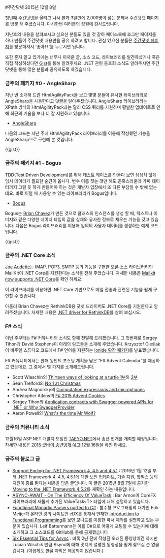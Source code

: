#주간닷넷 2015년 12월 8일

첫번째 주간닷넷을 올리고 나서 불과 3일만에 2,000명이 넘는 분께서 주간닷넷 페이지를 방문 해 주셨습니다. 다시한번 여러분의 성원에 감사드립니다. 

지난호의 내용을 살펴보시고 싶으신 분들도 있을 것 같아 페이스북에 조그만 페이지를 하나 만들어 주간닷넷 내용만을 공유 하려고 합니다. 관심 있으신 분들은 [주간닷넷 페이지](https://www.facebook.com/jugan.net)를 방문하셔서 '좋아요'를 누르시면 됩니다.
 
또한 혼자 알고 있기에는 너무나 아까운 글, 소스 코드, 라이브러리를 발견하셨거나 혹은 직접 작성하셨다면 [Gist](https://gist.github.com/options/e9fc443b8c882157fe4a)를 통해 알려주세요. .NET 관련 동호회 소식도 알려주시면 주간닷넷을 통해 많은 분들과 공유하도록 하겠습니다.

### 금주의 패키지 #0 - AngleSharp

지난 번 소개해 드린 HtmlAgilityPack을 보고 몇몇 분들이 유사한 라이브러리로 AngleSharp을 사용한다고 덧글을 달아주셨습니다. AngleSharp 라이브러리는 XPath 방식의 HtmlAgilityPack과는 달리 CSS 쿼리를 지원하며 활발한 업데이트로 인해 최근의 기술을 보다 더 잘 지원하고 있습니다.

* [AngleSharp](https://www.nuget.org/packages/AngleSharp/)

다음의 코드는 지난 주에 HtmlAgilityPack 라이브러리를 이용해 작성했던 기능을 AngleSharp으로 구현해 본 것입니다.

<section>
{{gist}} <script src="https://gist.github.com/bleroy/ca1499fee30581358e9e.js"></script>
</section>

### 금주의 패키지 #1 - Bogus

TDD(Test Driven Development)를 위해 테스트 케이스를 만들다 보면 심심치 않게 임시 데이터가 필요한 순간이 옵니다. 변수 이름 짓는 것만 해도 곤혹스러운데 가짜 데이터까지 그럴 듯 하게 만들어야 하는 것은 개발자 입장에서 또 다른 부담일 수 밖에 없는데요. 바로 이럴 때 사용할 수 있는 라이브러리가 Bogus입니다.

* [Bogus](https://www.nuget.org/packages/Bogus/) 

Bogus는 [Brian Chavez](https://github.com/bchavez)가 만든 것으로 클래스의 인스턴스를 생성 할 때, 텍스트나 이미지와 같은 다양한 데이터 타입의 값을 실제와 유사한 정보로 채우는 기능을 갖고 있습니다. 다음은 Bogus 라이브러리를 이용해 임의의 사용자 데이터를 생성하는 예제 코드입니다.

<section>
{{gist}} <script src="https://gist.github.com/bleroy/d596de64caeeab352795.js"></script>
</section>

### 금주의 .NET Core 소식

[Joe Audette](https://github.com/joeaudette)는 IMAP, POP3, SMTP 등의 기능을 구현한 오픈 소스 라이브러리인 MailKit이 .NET Core를 지원한다는 소식을 전해 주었습니다. 자세한 내용은 [Mailkit now supports .NET Core](https://github.com/jstedfast/MailKit/issues/212)를 확인 하세요. 

이 라이브러리를 이용하면 .NET Core 기반으로도 메일 전송과 관련된 기능을 쉽게 구현할 수 있습니다.

아울러 Brian Chavez는 RethinkDB용 닷넷 드라이버도 .NET Core를 지원한다고 알려주셨습니다. 자세한 내용은 [.NET driver for RethinkDB](https://www.nuget.org/packages/RethinkDb.Driver)를 살펴 보십시오.

### F# 소식

이번 주부터는 F# 커뮤니티의 소식도 함께 전달해 드리겠습니다. 그 첫번째로 Sergey Tihon과 David Stephens이 아래의 링크들을 소개해 주었습니다.
Krzysztof Cieślak이 비주얼 스튜디오 코드에서 F# 언어를 지원하는 [Ionide 확장 패키지](http://blogs.msdn.com/b/dotnet/archive/2015/12/03/guest-post-announcing-f-support-in-visual-studio-code-with-ionide.aspx)를 발표했습니다.


F# 커뮤니티에서는 한해 동안의 포스팅 계획을 담은 “F# Advent Calendar”를 제공하고 있는데요. 그 중에서 몇 가지를 소개해드립니다.

* Scott Wlaschin의 [Thirteen ways of looking at a turtle 1부](http://fsharpforfunandprofit.com/posts/13-ways-of-looking-at-a-turtle/)와 [2부](http://fsharpforfunandprofit.com/posts/13-ways-of-looking-at-a-turtle-2/)
* Sean Trelford의 [No 1 at Christmas](https://seantrelfordblog.wordpress.com/2015/12/05/no1s/)
* Andrea Magnorsky의 [Computation expressions and microphones](http://www.roundcrisis.com/2015/12/06/Computation-expressions-in-practice/)
* Christopher Atkins의 [F# 2015 Advent Cookies](http://www.roundcrisis.com/2015/12/06/Computation-expressions-in-practice/)
* Sergey Tihon의 [Application contracts with Swagger powered APIs for .NET or Why SwaggerProvider](https://sergeytihon.wordpress.com/2015/12/07/application-contracts-with-swagger-powered-apis-for-net-or-why-swaggerprovider/)
* Aaron Powell의 [What's the time Mr Wolf?](http://www.aaron-powell.com/posts/2015-12-07-whats-the-time-mr-wolf.html)

### 금주의 커뮤니티 소식

12월16일 ASP.NET 개발자 모임인 [TAEYO.NET](http://taeyo.net/)에서 송년 번개를  개최할 예정입니다. 자세한 내용은 [2015 굿바이 송년벙개 예고:12월 16일](http://taeyo.net/Forum/Content.aspx?SEQ=36672&TBL=TALK)을 확인 하세요.

### 금주의 블로그 글

* [Support Ending for .NET Framework 4, 4.5 and 4.5.1](http://blogs.msdn.com/b/dotnet/archive/2015/12/09/support-ending-for-the-net-framework-4-4-5-and-4-5-1.aspx) : 2016년 1월 12일 부터 .NET Framework 4, 4.5, 4.5.1에 대한 보안 업데이트, 기술 지원, 핫픽스 등의 지원이 종료 된다는 내용을 담은 글입니다. 이 글은 2015년 8월 7일에 공지한 [Moving to the .NET Framework 4.5.2](http://blogs.msdn.com/b/dotnet/archive/2014/08/07/moving-to-the-net-framework-4-5-2.aspx)를 재확인 하는 내용입니다.
* [ASYNC-AWAIT - On The Efficiency Of ValueTask](http://blog.i3arnon.com/2015/11/30/valuetask/) : Bar Arnon이 CoreFX 라이브러리에 새롭게 추가된 ValueTask&lt;T&gt; 타입에 대해 설명하고 있습니다.
* [Functional Monadic Parsers ported to C#](http://blog.leifbattermann.de/2015/11/23/functional-monadic-parsers-ported-to-c/) : 함수형 프로그래밍의 대가인 Erik Meijer가 온라인 강의 사이트인 eDX를 통해서  연재한 [Introduction to Functional Programming](https://www.edx.org/course/introduction-functional-programming-delftx-fp101x-0)를 보면 모나드를 이용한 파서 제작를 설명하고 있는 부분이 있습니다. Leif Battermann은 이를 C#으로 어떻게 포팅할 수 있는지에 대해 소개하고 그 소스코드를 GitHub를 통해  공개했습니다
* [Six Essential Tips for Async](https://channel9.msdn.com/Series/Three-Essential-Tips-for-Async) : 비록 2년 전에 작성된 오래된 동영상이긴 하지만 Lucian Wischik 만큼 Async에 대해 멋지게 설명한 동영상을 쉽게 찾으실 순 없을 겁니다. (아쉽게도 한글 자막은 제공되지 않습니다.)
